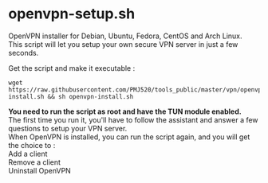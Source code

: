 # openvpn-setup.sh
OpenVPN installer for Debian, Ubuntu, Fedora, CentOS and Arch Linux.  
This script will let you setup your own secure VPN server in just a few seconds.  

Get the script and make it executable :  
```
wget https://raw.githubusercontent.com/PMJ520/tools_public/master/vpn/openvpn/openvpn-install.sh && sh openvpn-install.sh
```
**You need to run the script as root and have the TUN module enabled.**  
The first time you run it, you'll have to follow the assistant and answer a few questions to setup your VPN server.  
When OpenVPN is installed, you can run the script again, and you will get the choice to :  
Add a client  
Remove a client  
Uninstall OpenVPN  
